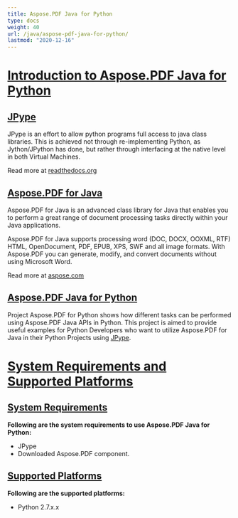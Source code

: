 ```yaml
---
title: Aspose.PDF Java for Python
type: docs
weight: 40
url: /java/aspose-pdf-java-for-python/
lastmod: "2020-12-16"
---
```


# <ins>**Introduction to Aspose.PDF Java for Python**
## <ins>**JPype**
JPype is an effort to allow python programs full access to java class libraries. This is achieved not through re-implementing Python, as Jython/JPython has done, but rather through interfacing at the native level in both Virtual Machines.

Read more at [readthedocs.org](http://jpype.readthedocs.org/en/latest/userguide.html)
## <ins>**Aspose.PDF for Java**
Aspose.PDF for Java is an advanced class library for Java that enables you to perform a great range of document processing tasks directly within your Java applications.

Aspose.PDF for Java supports processing word (DOC, DOCX, OOXML, RTF) HTML, OpenDocument, PDF, EPUB, XPS, SWF and all image formats. With Aspose.PDF you can generate, modify, and convert documents without using Microsoft Word.

Read more at [aspose.com](https://products.aspose.com/words/java)
## <ins>**Aspose.PDF Java for Python**
Project Aspose.PDF for Python shows how different tasks can be performed using Aspose.PDF Java APIs in Python. This project is aimed to provide useful examples for Python Developers who want to utilize Aspose.PDF for Java in their Python Projects using [JPype](http://jpype.readthedocs.org/en/latest/userguide.html).
# <ins>**System Requirements and Supported Platforms**
## <ins>**System Requirements**
**Following are the system requirements to use Aspose.PDF Java for Python:**

- JPype
- Downloaded Aspose.PDF component.
## <ins>**Supported Platforms**
**Following are the supported platforms:**

- Python 2.7.x.x
